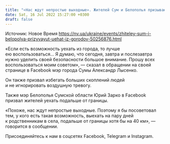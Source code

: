 ```yaml
---
title: "«Нас ждут непростые выходные». Жителей Сум и Белополья призывают уехать из городов"
date: Sat, 16 Jul 2022 15:27:00 +0300
draft: false
---
```

Источник: Новое Время https://nv.ua/ukraine/events/zhiteley-sum-i-belopolya-prizyvayut-uehat-iz-gorodov-50256876.html


«Если есть возможность уехать из города, то лучше ею воспользоваться… Я думаю, что сегодня, завтра и послезавтра нужно уделить своей безопасности большое внимание. Прошу всех воспользоваться моим советом», — сказал в обращении на своей странице в Facebook мэр города Сумы Александр Лысенко.

Он также призвал избегать больших скоплений людей и не игнорировать воздушную тревогу.

Также мэр Белополья Сумской области Юрий Зарко в Facebook призвал жителей уехать подальше от границы.

«Похоже, нас ждут непростые выходные. Поэтому я бы посоветовал тем, у кого есть такая возможность, выехать на пару дней к родственникам в села, подальше от границы хотя бы на 40 км», — говорится в сообщении.

Присоединяйтесь к нам в соцсетях Facebook, Telegram и Instagram.
